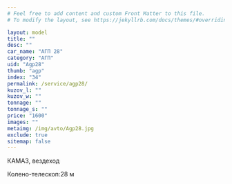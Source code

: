 ```yaml
---
# Feel free to add content and custom Front Matter to this file.
# To modify the layout, see https://jekyllrb.com/docs/themes/#overriding-theme-defaults

layout: model
title: ""
desc: ""
car_name: "АГП 28"
category: "АГП"
uid: "Agp28"
thumb: "agp"
index: "34"
permalink: /service/agp28/
kuzov_l: ""
kuzov_w: ""
tonnage: ""
tonnage_s: ""
price: "1600"
images: ""
metaimg: /img/avto/Agp28.jpg
exclude: true
sitemap: false
---
```


КАМАЗ, вездеход

<span>Колено-телескоп:</span><span>28 м</span>
